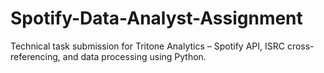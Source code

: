 # Spotify-Data-Analyst-Assignment
Technical task submission for Tritone Analytics – Spotify API, ISRC cross-referencing, and data processing using Python.
